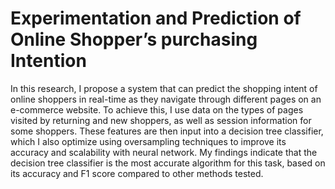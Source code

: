 # Experimentation and Prediction of Online Shopper’s purchasing Intention

In this research, I propose a system that can predict the shopping intent of online shoppers in real-time as they navigate through different pages on an e-commerce website. To achieve this, I use data on the types of pages visited by returning and new shoppers, as well as session information for some shoppers. These features are then input into a decision tree classifier, which I also optimize using oversampling techniques to improve its accuracy and scalability with neural network. My findings indicate that the decision tree classifier is the most accurate algorithm for this task, based on its accuracy and F1 score compared to other methods tested.

